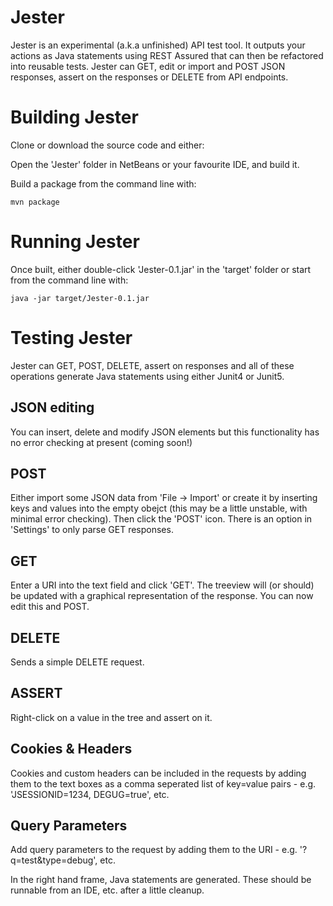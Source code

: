 Jester
======

Jester is an experimental (a.k.a unfinished) API test tool. It outputs your actions as Java statements using REST Assured that can then be refactored into reusable tests.
Jester can GET, edit or import and POST JSON responses, assert on the responses or DELETE from API endpoints.



Building Jester
===============

Clone or download the source code and either:

Open the 'Jester' folder in NetBeans or your favourite IDE, and build it.

Build a package from the command line with:

    mvn package 


Running Jester
==============

Once built, either double-click 'Jester-0.1.jar' in the 'target' folder or start from the command line with:

    java -jar target/Jester-0.1.jar
    



Testing Jester
============
Jester can GET, POST, DELETE, assert on responses and all of these operations generate Java statements using either Junit4 or Junit5.


JSON editing
------------
You can insert, delete and modify JSON elements but this functionality has no error checking at present (coming soon!)


POST
----
Either import some JSON data from 'File -> Import' or create it by inserting keys and values into the empty obejct (this may be a little unstable, with minimal error checking).
Then click the 'POST' icon. There is an option in 'Settings' to only parse GET responses.


GET
---
Enter a URI into the text field and click 'GET'. The treeview will (or should) be updated with a graphical representation of the response. You can now edit this and POST.


DELETE
------
Sends a simple DELETE request.


ASSERT
------
Right-click on a value in the tree and assert on it.


Cookies & Headers
-----------------
Cookies and custom headers can be included in the requests by adding them to the text boxes as a comma seperated list of key=value pairs -  e.g. 'JSESSIONID=1234, DEGUG=true', etc.


Query Parameters
----------------
Add query parameters to the request by adding them to the URI - e.g. '?q=test&type=debug', etc.


In the right hand frame, Java statements are generated. These should be runnable from an IDE, etc. after a little cleanup.



